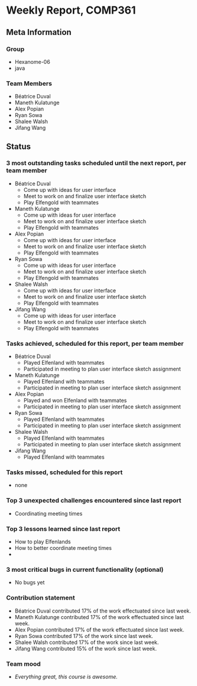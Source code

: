 # Weekly Report, COMP361

## Meta Information

### Group

 * Hexanome-06
 * java

### Team Members

 * Béatrice Duval
 * Maneth Kulatunge
 * Alex Popian
 * Ryan Sowa
 * Shalee Walsh
 * Jifang Wang

## Status

### 3 most outstanding tasks scheduled until the next report, per team member

 * Béatrice Duval
   * Come up with ideas for user interface
   * Meet to work on and finalize user interface sketch
   * Play Elfengold with teammates
 * Maneth Kulatunge
   * Come up with ideas for user interface
   * Meet to work on and finalize user interface sketch
   * Play Elfengold with teammates
 * Alex Popian
   * Come up with ideas for user interface
   * Meet to work on and finalize user interface sketch
   * Play Elfengold with teammates
 * Ryan Sowa 
   * Come up with ideas for user interface
   * Meet to work on and finalize user interface sketch
   * Play Elfengold with teammates
 * Shalee Walsh
   * Come up with ideas for user interface
   * Meet to work on and finalize user interface sketch
   * Play Elfengold with teammates
 * Jifang Wang
   * Come up with ideas for user interface
   * Meet to work on and finalize user interface sketch
   * Play Elfengold with teammates

### Tasks achieved, scheduled for this report, per team member

 * Béatrice Duval
   * Played Elfenland with teammates
   * Participated in meeting to plan user interface sketch assignment
 * Maneth Kulatunge
   * Played Elfenland with teammates
   * Participated in meeting to plan user interface sketch assignment
 * Alex Popian
   * Played and won Elfenland with teammates
   * Participated in meeting to plan user interface sketch assignment
 * Ryan Sowa
   * Played Elfenland with teammates
   * Participated in meeting to plan user interface sketch assignment
 * Shalee Walsh
   * Played Elfenland with teammates
   * Participated in meeting to plan user interface sketch assignment
 * Jifang Wang
   * Played Elfenland with teammates

### Tasks missed, scheduled for this report

 * none

### Top 3 unexpected challenges encountered since last report

 * Coordinating meeting times

### Top 3 lessons learned since last report

 * How to play Elfenlands
 * How to better coordinate meeting times
 * 

### 3 most critical bugs in current functionality (optional)

 * No bugs yet

### Contribution statement

 * Béatrice Duval contributed 17% of the work effectuated since last week.
 * Maneth Kulatunge contributed 17% of the work effectuated since last week.
 * Alex Popian contributed 17% of the work effectuated since last week.
 * Ryan Sowa contributed 17% of the work since last week.
 * Shalee Walsh contributed 17% of the work since last week.
 * Jifang Wang contributed 15% of the work since last week.

### Team mood

 * *Everything great, this course is awesome.*
